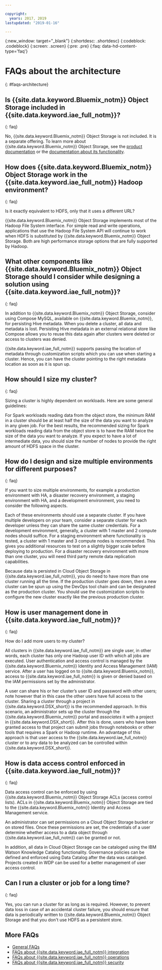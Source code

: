 ```yaml
---

copyright:
  years: 2017, 2019
lastupdated: "2019-01-16"

---
```


{:new_window: target="_blank"}
{:shortdesc: .shortdesc}
{:codeblock: .codeblock}
{:screen: .screen}
{:pre: .pre}
{:faq: data-hd-content-type='faq'}

# FAQs about the architecture
{: #faqs-architecture}

## Is {{site.data.keyword.Bluemix_notm}} Object Storage included in {{site.data.keyword.iae_full_notm}}?
{: faq}

No, {{site.data.keyword.Bluemix_notm}} Object Storage is not included. It is a separate offering. To learn more about {{site.data.keyword.Bluemix_notm}} Object Storage, see the [product documentation](/docs/services/cloud-object-storage/iam?topic=cloud-object-storage-about-ibm-cloud-object-storage) or the [documentation about its functionality](https://www.ibm.com/cloud/object-storage).

## How does {{site.data.keyword.Bluemix_notm}} Object Storage work in the {{site.data.keyword.iae_full_notm}} Hadoop environment?
{: faq}

Is it exactly equivalent to HDFS, only that it uses a different URL?

{{site.data.keyword.Bluemix_notm}} Object Storage implements most of the Hadoop File System interface. For simple read and write operations, applications that use the Hadoop File System API will continue to work when HDFS is substituted by {{site.data.keyword.Bluemix_notm}} Object Storage. Both are high performance storage options that are fully supported by Hadoop.

## What other components like {{site.data.keyword.Bluemix_notm}} Object Storage should I  consider while designing a solution using {{site.data.keyword.iae_full_notm}}?
{: faq}

In addition to {{site.data.keyword.Bluemix_notm}} Object Storage, consider using Compose  MySQL, available on {{site.data.keyword.Bluemix_notm}}, for persisting Hive metadata. When you delete a cluster, all data and metadata is lost. Persisting
Hive metadata in an external relational store like Compose allows  you to reuse this data again after clusters were deleted or access to clusters was denied.

{{site.data.keyword.iae_full_notm}} supports passing the location of metadata through customization scripts which you can use when starting a cluster. Hence, you can have the cluster pointing to the right metadata location as soon as it is spun up.

## How should I size my cluster?
{: faq}

Sizing a cluster is highly dependent on workloads. Here are some general guidelines:

For Spark workloads reading data from the object store, the minimum RAM in a cluster should be at least half the size of the data you want to analyze in any given job. For the best results, the recommended sizing for Spark workloads reading data from the object store is to have the RAM twice the size of the data you want to analyze. If you expect to have a lot of intermediate data, you should size the number of nodes to provide the right amount of HDFS space in the cluster.

## How do I design and size multiple environments for different purposes?
{: faq}

If you want to size multiple environments, for example a production environment with HA, a disaster recovery environment, a staging environment with HA, and a development environment, you need to consider the following aspects.

Each of these environments should use a separate cluster. If
you have multiple developers on your team, consider a separate
cluster for each developer unless they can share the same cluster credentials. For a development environment, generally, a cluster with  1 master and 2 compute nodes should suffice. For a staging environment where functionality is tested, a cluster with 1 master and 3 compute nodes is recommended. This gives you additional resources to test on a slightly bigger scale before deploying to production. For a disaster recovery environment with more than one cluster, you will need third party remote data replication capabilities.

Because data is persisted in Cloud Object Storage in {{site.data.keyword.iae_full_notm}}, you do need to have more than one cluster  running all the time. If the production cluster goes down, then a new cluster can be spun up using the DevOps tool chain and can be designated as the production cluster. You should use the customization scripts to configure the new cluster exactly like the previous production cluster.

## How is user management done in {{site.data.keyword.iae_full_notm}}?
{: faq}

How do I add more users to my cluster?

All clusters in {{site.data.keyword.iae_full_notm}} are single user, in other words, each cluster has only one Hadoop user ID with which all jobs
are executed. User authentication and access control is managed by the {{site.data.keyword.Bluemix_notm}} Identity and Access Management (IAM) service. After a user has logged on to {{site.data.keyword.Bluemix_notm}}, access to {{site.data.keyword.iae_full_notm}} is given or denied based on the IAM permissions set by the administrator.

A user can share his or her cluster’s user ID and password with other users; note however that in this case the other users have full access to the cluster. Sharing a cluster through a project in {{site.data.keyword.DSX_short}} is the recommended approach. In this scenario, an administrator sets up the cluster through the {{site.data.keyword.Bluemix_notm}} portal and *associates* it with a project in {{site.data.keyword.DSX_short}}. After this is done, users who have been granted access to that project can submit jobs through notebooks or other tools that requires a Spark or Hadoop runtime. An advantage of this approach is that user access to the {{site.data.keyword.iae_full_notm}} cluster or to any data to be analyzed can be controlled within {{site.data.keyword.DSX_short}}.

## How is data access control enforced in {{site.data.keyword.iae_full_notm}}?
{: faq}

Data access control can be enforced by using {{site.data.keyword.Bluemix_notm}} Object Storage ACLs (access control lists). ACLs in {{site.data.keyword.Bluemix_notm}} Object Storage are tied to the {{site.data.keyword.Bluemix_notm}} Identity and Access Management service.

An administrator can set permissions on a Cloud Object Storage bucket or on stored files. Once these permissions are set, the credentials of a user determine whether access to a data object through {{site.data.keyword.iae_full_notm}} can be granted or not.

In addition, all data in Cloud Object Storage can be cataloged using the IBM Watson Knowledge Catalog functionality. Governance policies can be defined and enforced using Data Catalog after the data was cataloged. Projects created in WDP can be used for a better management of user access control.

## Can I run a cluster or job for a long time?
{: faq}

Yes, you can run a cluster for as long as is required. However, to prevent data loss in case of an accidental cluster failure, you  should ensure that data is periodically written to {{site.data.keyword.Bluemix_notm}} Object Storage and that you don't use HDFS as a persistent store.

## More FAQs

- [General FAQs](/docs/services/AnalyticsEngine?topic=AnalyticsEngine-general-faqs)
- [FAQs about {{site.data.keyword.iae_full_notm}} integration](/docs/services/AnalyticsEngine?topic=AnalyticsEngine-integration-faqs)
- [FAQs about {{site.data.keyword.iae_full_notm}} operations](/docs/services/AnalyticsEngine?topic=AnalyticsEngine-operations-faqs)
- [FAQs about {{site.data.keyword.iae_full_notm}} security](/docs/services/AnalyticsEngine?topic=AnalyticsEngine-security-faqs)
